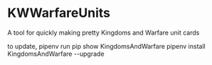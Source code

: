 # KWWarfareUnits
A tool for quickly making pretty Kingdoms and Warfare unit cards

to update,
pipenv run pip show KingdomsAndWarfare
pipenv install KingdomsAndWarfare --upgrade
